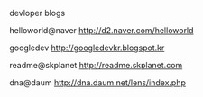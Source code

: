 devloper blogs

helloworld@naver
http://d2.naver.com/helloworld

googledev
http://googledevkr.blogspot.kr

readme@skplanet
http://readme.skplanet.com

dna@daum
http://dna.daum.net/lens/index.php
